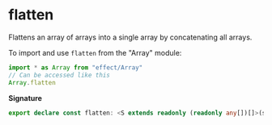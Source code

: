 # flatten

Flattens an array of arrays into a single array by concatenating all arrays.

To import and use `flatten` from the "Array" module:

```ts
import * as Array from "effect/Array"
// Can be accessed like this
Array.flatten
```

**Signature**

```ts
export declare const flatten: <S extends readonly (readonly any[])[]>(self: S) => ReadonlyArray.Flatten<S>
```
